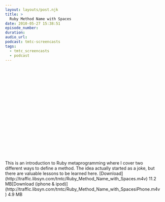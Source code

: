 ```yaml
---
layout: layouts/post.njk
title: >
  Ruby Method Name with Spaces
date: 2010-05-27 15:38:51
episode_number:
duration:
audio_url:
podcast: tmtc-screencasts
tags:
  - tmtc_screencasts
  - podcast
---
```


<object width="540" height="304"><param name="allowfullscreen" value="true">

<param name="allowscriptaccess" value="always">
<param name="movie" value="http://vimeo.com/moogaloop.swf?clip_id=12064496&amp;server=vimeo.com&amp;show_title=0&amp;show_byline=0&amp;show_portrait=0&amp;color=00ADEF&amp;fullscreen=1">
<embed src="http://vimeo.com/moogaloop.swf?clip_id=12064496&amp;server=vimeo.com&amp;show_title=0&amp;show_byline=0&amp;show_portrait=0&amp;color=00ADEF&amp;fullscreen=1" type="application/x-shockwave-flash" allowfullscreen="true" allowscriptaccess="always" width="540" height="304"></embed></object>This is an introduction to Ruby metaprogramming where I cover two different ways to define a method. The idea actually started as a joke, but there are valuable lessons to be learned here. [Download](http://traffic.libsyn.com/tmtc/Ruby_Method_Name_with_Spaces.m4v) 11.2 MB[Download (iphone & ipod)](http://traffic.libsyn.com/tmtc/Ruby_Method_Name_with_SpacesiPhone.m4v) 4.9 MB

